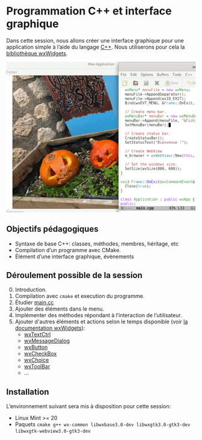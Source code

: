 # Programmation C++ et interface graphique

Dans cette session, nous allons créer une interface graphique pour une application simple à l’aide du langage [C++](https://fr.wikipedia.org/wiki/C_(langage)). Nous utiliserons pour cela la [bibliothèque wxWidgets](https://en.wikipedia.org/wiki/WxWidgets).

![Capture d’écran](https://raw.githubusercontent.com/AECS-17/AECS-informatique/master/cpp-interface-graphique/capture.png)

## Objectifs pédagogiques

* Syntaxe de base C++: classes, méthodes, membres, héritage, etc
* Compilation d’un programme avec CMake.
* Élément d’une interface graphique, évènements

## Déroulement possible de la session

0. Introduction.
1. Compilation avec `cmake` et execution du programme.
2. Étudier [main.cc](https://github.com/AECS-17/AECS-informatique/blob/master/cpp-interface-graphique/main.cc)
3. Ajouter des éléments dans le menu.
4. Implémenter des méthodes répondant à l’interaction de l’utilisateur.
5. Ajouter d'autres éléments et actions selon le temps disponible (voir [la documentation wxWidgets](https://www.wxwidgets.org/docs/)):
   - [wxTextCtrl](https://docs.wxwidgets.org/3.0/classwx_text_ctrl.html)
   - [wxMessageDialog](https://docs.wxwidgets.org/3.0/classwx_message_dialog.html)
   - [wxButton](https://docs.wxwidgets.org/3.0/classwx_button.html)
   - [wxCheckBox](https://docs.wxwidgets.org/3.0/classwx_check_box.html)
   - [wxChoice](https://docs.wxwidgets.org/3.0/classwx_choice.html)
   - [wxToolBar](https://docs.wxwidgets.org/3.0/classwx_tool_bar.html)
   - ...

## Installation

L’environnement suivant sera mis à disposition pour cette session:

* Linux Mint >= 20
* Paquets `cmake g++ wx-common libwxbase3.0-dev libwxgtk3.0-gtk3-dev libwxgtk-webview3.0-gtk3-dev`
